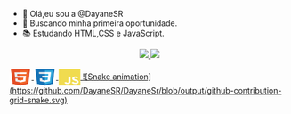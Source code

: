 - 👋 Olá,eu sou a @DayaneSR
- 👀 Buscando minha primeira oportunidade.
- 📚 Estudando HTML,CSS e JavaScript.

<div align="center">
  <a href="https://github.com/DayaneSR">
  <img height="180em" src="https://github-readme-stats.vercel.app/api?username=DayaneSR&false&theme=dracula&include_all_commits=true&count_private=true"/>
  <img height="180em" src="https://github-readme-stats.vercel.app/api/top-langs/?username=DayaneSR&layout=compact&langs_count=7&theme=dracula"/>
</div>
<div style="display: inline_block"><br>
  <img align="center" alt="HTML" height="30" width="40" src="https://raw.githubusercontent.com/devicons/devicon/master/icons/html5/html5-original.svg">
  <img align="center" alt="CSS" height="30" width="40" src="https://raw.githubusercontent.com/devicons/devicon/master/icons/css3/css3-original.svg">
  <img align="center" alt="Js" height="30" width="40" src="https://raw.githubusercontent.com/devicons/devicon/master/icons/javascript/javascript-plain.svg"> 
  ![Snake animation](https://github.com/DayaneSR/DayaneSr/blob/output/github-contribution-grid-snake.svg)
 
</div>
